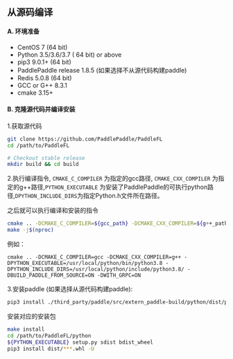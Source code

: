 ## 从源码编译

#### A. 环境准备

* CentOS 7 (64 bit)
* Python 3.5/3.6/3.7 ( 64 bit) or above
* pip3 9.0.1+ (64 bit)
* PaddlePaddle release 1.8.5 (如果选择不从源代码构建paddle)
* Redis 5.0.8 (64 bit)
* GCC or G++ 8.3.1
* cmake 3.15+

#### B. 克隆源代码并编译安装

1.获取源代码
```sh
git clone https://github.com/PaddlePaddle/PaddleFL
cd /path/to/PaddleFL

# Checkout stable release
mkdir build && cd build
```

2.执行编译指令, `CMAKE_C_COMPILER` 为指定的gcc路径, `CMAKE_CXX_COMPILER` 为指定的g++路径,`PYTHON_EXECUTABLE` 为安装了PaddlePaddle的可执行python路径,`DPYTHON_INCLUDE_DIRS`为指定Python.h文件所在路径。

之后就可以执行编译和安装的指令
```sh
cmake .. -DCMAKE_C_COMPILER=${gcc_path} -DCMAKE_CXX_COMPILER=${g++_path} -DPYTHON_EXECUTABLE=${PYTHON_EXECUTABLE} -DPYTHON_INCLUDE_DIRS=${PYTHON_INCLUDE_DIRS} -DBUILD_PADDLE_FROM_SOURCE=ON -DWITH_GRPC=ON
make -j$(nproc)
```
例如：
```
cmake .. -DCMAKE_C_COMPILER=gcc -DCMAKE_CXX_COMPILER=g++ -DPYTHON_EXECUTABLE=/usr/local/python/bin/python3.8 -DPYTHON_INCLUDE_DIRS=/usr/local/python/include/python3.8/ -DBUILD_PADDLE_FROM_SOURCE=ON -DWITH_GRPC=ON
```


3.安装paddle (如果选择从源代码构建paddle):
```sh
pip3 install ./third_party/paddle/src/extern_paddle-build/python/dist/paddlepaddle-1.8.5-cp38-cp38-linux_x86_64.whl -U
```
安装对应的安装包

```sh
make install
cd /path/to/PaddleFL/python
${PYTHON_EXECUTABLE} setup.py sdist bdist_wheel
pip3 install dist/***.whl -U
```
